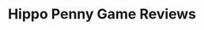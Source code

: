 ---
title: Hippo Penny Game Reviews
layout: scoredetail
permalink: /meta-score/tavern-talk
header:
  teaser: /assets/images/tavern-talk.jpg
  video:
    id: M5GmTHSlQYk
    provider: youtube
---
